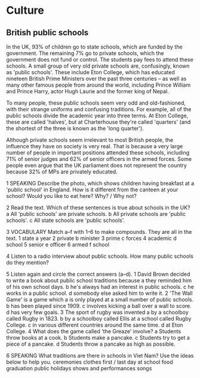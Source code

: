 # Culture

## British public schools

In the UK, 93% of children go to state schools, which are funded by the government. The remaining 7% go to private schools, which the government does not fund or control. The students pay fees to attend these schools. A small group of very old private schools are, confusingly, known as 'public schools'. These include Eton College, which has educated nineteen British Prime Ministers over the past three centuries – as well as many other famous people from around the world, including Prince William and Prince Harry, actor Hugh Laurie and the former king of Nepal.

To many people, these public schools seem very odd and old-fashioned, with their strange uniforms and confusing traditions. For example, all of the public schools divide the academic year into three terms. At Eton College, these are called 'halves', but at Charterhouse they're called 'quarters' (and the shortest of the three is known as the 'long quarter').

Although private schools seem irrelevant to most British people, the influence they have on society is very real. That is because a very large number of people in important positions attended these schools, including 71% of senior judges and 62% of senior officers in the armed forces. Some people even argue that the UK parliament does not represent the country because 32% of MPs are privately educated.

1 SPEAKING Describe the photo, which shows children having breakfast at a 'public school' in England. How is it different from the canteen at your school? Would you like to eat here? Why? / Why not?

2 Read the text. Which of these sentences is true about schools in the UK?
a All 'public schools' are private schools.
b All private schools are 'public schools'.
c All state schools are 'public schools'.

3 VOCABULARY Match a–f with 1–6 to make compounds. They are all in the text.
1 state    a year
2 private  b minister
3 prime    c forces
4 academic d school
5 senior   e officer
6 armed    f school

4 Listen to a radio interview about public schools. How many public schools do they mention?

5 Listen again and circle the correct answers (a–d).
1 David Brown decided to write a book about public school traditions because
  a they reminded him of his own school days.
  b he's always had an interest in public schools.
  c he works in a public school.
  d somebody else asked him to write it.
2 'The Wall Game' is a game which
  a is only played at a small number of public schools.
  b has been played since 1909.
  c involves kicking a ball over a wall to score.
  d has very few goals.
3 The sport of rugby was invented
  a by a schoolboy called Rugby in 1823.
  b by a schoolboy called Ellis at a school called Rugby College.
  c in various different countries around the same time.
  d at Eton College.
4 What does the game called 'the Greaze' involve?
  a Students throw books at a cook.
  b Students make a pancake.
  c Students try to get a piece of a pancake.
  d Students throw a pancake as high as possible.

6 SPEAKING What traditions are there in schools in Viet Nam? Use the ideas below to help you.
ceremonies   clothes   first / last day at school
food   graduation   public holidays
shows and performances   songs